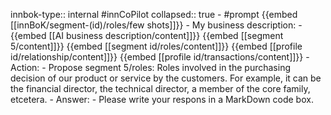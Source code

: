 innbok-type:: internal
#innCoPilot
collapsed:: true
	- #prompt {{embed [[innBoK/segment-(id)/roles/few shots]]}}
		- My business description:
		- {{embed [[AI business description/content]]}} {{embed [[segment 5/content]]}} {{embed [[segment id/roles/content]]}} {{embed [[profile id/relationship/content]]}} {{embed [[profile id/transactions/content]]}}
		- Action:
		- Propose segment 5/roles: Roles involved in the purchasing decision of our product or service by the customers. For example, it can be the financial director, the technical director, a member of the core family, etcetera.
		- Answer:
		- Please write your respons in a MarkDown code box.




